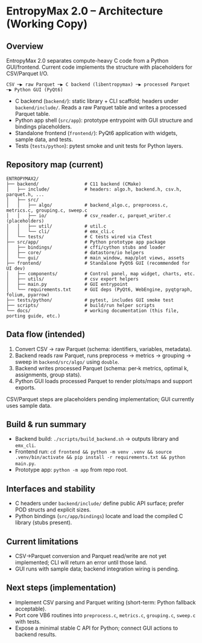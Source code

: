 # EntropyMax 2.0 – Architecture (Working Copy)

## Overview
EntropyMax 2.0 separates compute-heavy C code from a Python GUI/frontend. Current code implements the structure with placeholders for CSV/Parquet I/O.

```
CSV ─▶ raw Parquet ─▶ C backend (libentropymax) ─▶ processed Parquet ─▶ Python GUI (PyQt6)
```

- C backend (`backend/`): static library + CLI scaffold; headers under `backend/include/`. Reads a raw Parquet table and writes a processed Parquet table.
- Python app shell (`src/app`): prototype entrypoint with GUI structure and bindings placeholders.
- Standalone frontend (`frontend/`): PyQt6 application with widgets, sample data, and tests.
- Tests (`tests/python`): pytest smoke and unit tests for Python layers.

## Repository map (current)
```
ENTROPYMAX2/
├── backend/                 # C11 backend (CMake)
│   ├── include/             # headers: algo.h, backend.h, csv.h, parquet.h, ...
│   ├── src/
│   │   ├── algo/            # backend_algo.c, preprocess.c, metrics.c, grouping.c, sweep.c
│   │   ├── io/              # csv_reader.c, parquet_writer.c (placeholders)
│   │   ├── util/            # util.c
│   │   └── cli/             # emx_cli.c
│   └── tests/               # C tests wired via CTest
├── src/app/                 # Python prototype app package
│   ├── bindings/            # cffi/cython stubs and loader
│   ├── core/                # datastore/io helpers
│   └── gui/                 # main_window, map/plot views, assets
├── frontend/                # Standalone PyQt6 GUI (recommended for UI dev)
│   ├── components/          # Control panel, map widget, charts, etc.
│   ├── utils/               # csv export helpers
│   ├── main.py              # GUI entrypoint
│   └── requirements.txt     # GUI deps (PyQt6, WebEngine, pyqtgraph, folium, pyarrow)
├── tests/python/            # pytest, includes GUI smoke test
├── scripts/                 # build/run helper scripts
└── docs/                    # working documentation (this file, porting guide, etc.)
```

## Data flow (intended)
1. Convert CSV → raw Parquet (schema: identifiers, variables, metadata).
2. Backend reads raw Parquet, runs preprocess → metrics → grouping → sweep in `backend/src/algo/` using `double`.
3. Backend writes processed Parquet (schema: per‑k metrics, optimal k, assignments, group stats).
4. Python GUI loads processed Parquet to render plots/maps and support exports.

CSV/Parquet steps are placeholders pending implementation; GUI currently uses sample data.

## Build & run summary
- Backend build: `./scripts/build_backend.sh` → outputs library and `emx_cli`.
- Frontend run: `cd frontend && python -m venv .venv && source .venv/bin/activate && pip install -r requirements.txt && python main.py`.
- Prototype app: `python -m app` from repo root.

## Interfaces and stability
- C headers under `backend/include/` define public API surface; prefer POD structs and explicit sizes.
- Python bindings (`src/app/bindings`) locate and load the compiled C library (stubs present).

## Current limitations
- CSV→Parquet conversion and Parquet read/write are not yet implemented; CLI will return an error until those land.
- GUI runs with sample data; backend integration wiring is pending.

## Next steps (implementation)
- Implement CSV parsing and Parquet writing (short-term: Python fallback acceptable).
- Port core VB6 routines into `preprocess.c`, `metrics.c`, `grouping.c`, `sweep.c` with tests.
- Expose a minimal stable C API for Python; connect GUI actions to backend results.
